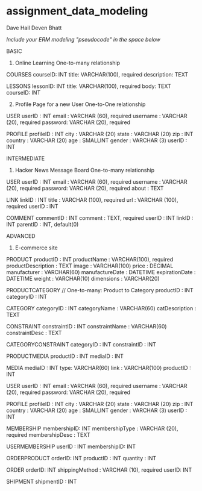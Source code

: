 # assignment_data_modeling
Dave Hail
Deven Bhatt

*Include your ERM modeling "pseudocode" in the space below*

BASIC

1. Online Learning
  One-to-many relationship  

  COURSES
    courseID: INT
    title: VARCHAR(100), required
    description: TEXT

  LESSONS
    lessonID: INT
    title: VARCHAR(100), required
    body: TEXT
    courseID: INT

2. Profile Page for a new User
  One-to-One relationship

  USER
    userID : INT
    email : VARCHAR (60), required
    username : VARCHAR (20), required
    password: VARCHAR (20), required

  PROFILE
    profileID : INT
    city : VARCHAR (20)
    state : VARCHAR (20)
    zip : INT
    country : VARCHAR (20)
    age : SMALLINT
    gender : VARCHAR (3)
    userID : INT

INTERMEDIATE

1. Hacker News Message Board
 One-to-many relationship

  USER
    userID : INT
    email : VARCHAR (60), required
    username : VARCHAR (20), required
    password: VARCHAR (20), required
    about : TEXT

  LINK
    linkID : INT
    title : VARCHAR (100), required
    url : VARCHAR (100), required
    userID : INT

  COMMENT
    commentID : INT
    comment : TEXT, required
    userID : INT
    linkID : INT
    parentID : INT, default(0)

ADVANCED

1. E-commerce site

  PRODUCT
    productID : INT
    productName : VARCHAR(100), required
    productDescription : TEXT
    image : VARCHAR(100)
    price : DECIMAL
    manufacturer : VARCHAR(60)
    manufactureDate : DATETIME
    expirationDate : DATETIME
    weight : VARCHAR(10)
    dimensions : VARCHAR(20)

  PRODUCTCATEGORY      // One-to-many: Product to Category
    productID : INT
    categoryID : INT

  CATEGORY
    categoryID : INT
    categoryName : VARCHAR(60)
    catDescription : TEXT

  CONSTRAINT
    constraintID : INT
    constraintName : VARCHAR(60)
    constraintDesc : TEXT

  CATEGORYCONSTRAINT
    categoryID : INT
    constraintID : INT

  PRODUCTMEDIA
    productID : INT
    mediaID : INT

  MEDIA
    mediaID : INT
    type: VARCHAR(60)
    link : VARCHAR(100)
    productID : INT

  USER
    userID : INT
    email : VARCHAR (60), required
    username : VARCHAR (20), required
    password: VARCHAR (20), required

  PROFILE
    profileID : INT
    city : VARCHAR (20)
    state : VARCHAR (20)
    zip : INT
    country : VARCHAR (20)
    age : SMALLINT
    gender : VARCHAR (3)
    userID : INT

  MEMBERSHIP
    membershipID: INT
    membershipType : VARCHAR (20), required
    membershipDesc : TEXT

  USERMEMBERSHIP
    userID : INT
    membershipID: INT

  ORDERPRODUCT
    orderID: INT
    productID : INT
    quantity : INT       

  ORDER
    orderID: INT
    shippingMethod : VARCHAR (10), required
    userID: INT

  SHIPMENT
    shipmentID : INT
